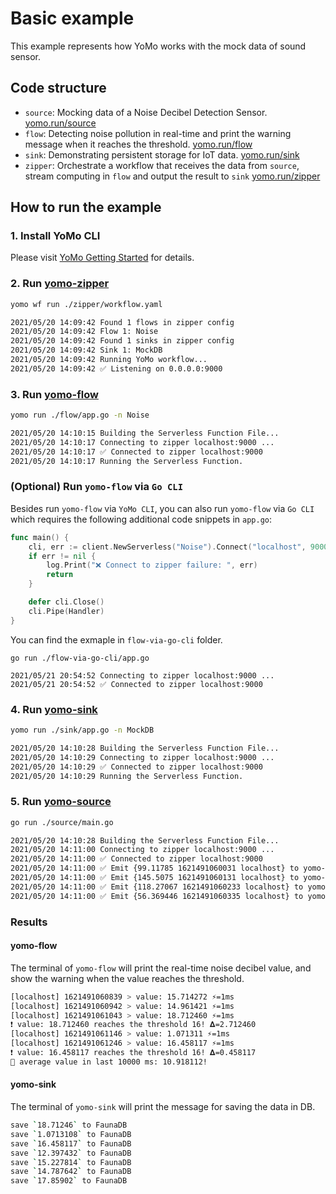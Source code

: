 # Basic example

This example represents how YoMo works with the mock data of sound sensor.

## Code structure

+ `source`: Mocking data of a Noise Decibel Detection Sensor. [yomo.run/source](https://yomo.run/source)
+ `flow`: Detecting noise pollution in real-time and print the warning message when it reaches the threshold. [yomo.run/flow](https://yomo.run/flow)
+ `sink`: Demonstrating persistent storage for IoT data. [yomo.run/sink](https://yomo.run/sink)
+ `zipper`: Orchestrate a workflow that receives the data from `source`, stream computing in `flow` and output the result to `sink` [yomo.run/zipper](https://yomo.run/zipper)

## How to run the example

### 1. Install YoMo CLI

Please visit [YoMo Getting Started](https://github.com/yomorun/yomo#1-install-cli) for details.

### 2. Run [yomo-zipper](https://yomo.run/zipper)

```bash
yomo wf run ./zipper/workflow.yaml

2021/05/20 14:09:42 Found 1 flows in zipper config
2021/05/20 14:09:42 Flow 1: Noise
2021/05/20 14:09:42 Found 1 sinks in zipper config
2021/05/20 14:09:42 Sink 1: MockDB
2021/05/20 14:09:42 Running YoMo workflow...
2021/05/20 14:09:42 ✅ Listening on 0.0.0.0:9000
```

### 3. Run [yomo-flow](https://yomo.run/flow)

```bash
yomo run ./flow/app.go -n Noise

2021/05/20 14:10:15 Building the Serverless Function File...
2021/05/20 14:10:17 Connecting to zipper localhost:9000 ...
2021/05/20 14:10:17 ✅ Connected to zipper localhost:9000
2021/05/20 14:10:17 Running the Serverless Function.
```

### (Optional) Run `yomo-flow` via `Go CLI`

Besides run `yomo-flow` via `YoMo CLI`, you can also run `yomo-flow` via `Go CLI` which requires the following additional code snippets in `app.go`:

```go
func main() {
	cli, err := client.NewServerless("Noise").Connect("localhost", 9000)
	if err != nil {
		log.Print("❌ Connect to zipper failure: ", err)
		return
	}

	defer cli.Close()
	cli.Pipe(Handler)
}
```

You can find the exmaple in `flow-via-go-cli` folder.

```shell
go run ./flow-via-go-cli/app.go

2021/05/21 20:54:52 Connecting to zipper localhost:9000 ...
2021/05/21 20:54:52 ✅ Connected to zipper localhost:9000
```

### 4. Run [yomo-sink](https://yomo.run/sink)

```bash
yomo run ./sink/app.go -n MockDB

2021/05/20 14:10:28 Building the Serverless Function File...
2021/05/20 14:10:29 Connecting to zipper localhost:9000 ...
2021/05/20 14:10:29 ✅ Connected to zipper localhost:9000
2021/05/20 14:10:29 Running the Serverless Function.
```

### 5. Run [yomo-source](https://yomo.run/source)

```bash
go run ./source/main.go

2021/05/20 14:10:28 Building the Serverless Function File...
2021/05/20 14:11:00 Connecting to zipper localhost:9000 ...
2021/05/20 14:11:00 ✅ Connected to zipper localhost:9000
2021/05/20 14:11:00 ✅ Emit {99.11785 1621491060031 localhost} to yomo-zipper
2021/05/20 14:11:00 ✅ Emit {145.5075 1621491060131 localhost} to yomo-zipper
2021/05/20 14:11:00 ✅ Emit {118.27067 1621491060233 localhost} to yomo-zipper
2021/05/20 14:11:00 ✅ Emit {56.369446 1621491060335 localhost} to yomo-zipper
```

### Results

#### yomo-flow

The terminal of `yomo-flow` will print the real-time noise decibel value, and show the warning when the value reaches the threshold.

```bash
[localhost] 1621491060839 > value: 15.714272 ⚡️=1ms
[localhost] 1621491060942 > value: 14.961421 ⚡️=1ms
[localhost] 1621491061043 > value: 18.712460 ⚡️=1ms
❗ value: 18.712460 reaches the threshold 16! 𝚫=2.712460
[localhost] 1621491061146 > value: 1.071311 ⚡️=1ms
[localhost] 1621491061246 > value: 16.458117 ⚡️=1ms
❗ value: 16.458117 reaches the threshold 16! 𝚫=0.458117
🧩 average value in last 10000 ms: 10.918112!
```

#### yomo-sink

The terminal of `yomo-sink` will print the message for saving the data in DB.

```bash
save `18.71246` to FaunaDB
save `1.0713108` to FaunaDB
save `16.458117` to FaunaDB
save `12.397432` to FaunaDB
save `15.227814` to FaunaDB
save `14.787642` to FaunaDB
save `17.85902` to FaunaDB
```
